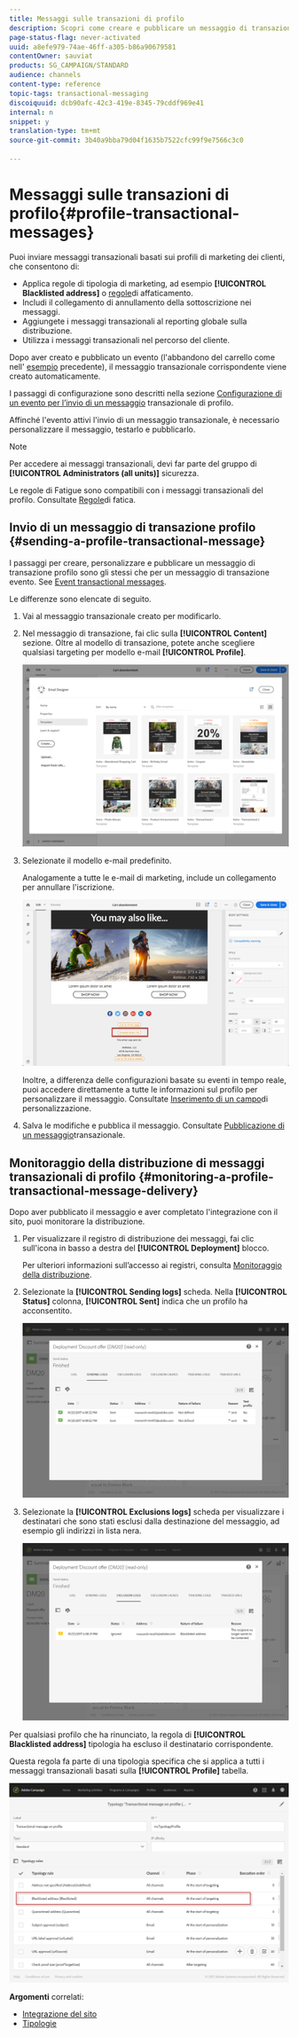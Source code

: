 ```yaml
---
title: Messaggi sulle transazioni di profilo
description: Scopri come creare e pubblicare un messaggio di transazione profilo.
page-status-flag: never-activated
uuid: a8efe979-74ae-46ff-a305-b86a90679581
contentOwner: sauviat
products: SG_CAMPAIGN/STANDARD
audience: channels
content-type: reference
topic-tags: transactional-messaging
discoiquuid: dcb90afc-42c3-419e-8345-79cddf969e41
internal: n
snippet: y
translation-type: tm+mt
source-git-commit: 3b40a9bba79d04f1635b7522cfc99f9e7566c3c0

---
```



# Messaggi sulle transazioni di profilo{#profile-transactional-messages}

Puoi inviare messaggi transazionali basati sui profili di marketing dei clienti, che consentono di:

* Applica regole di tipologia di marketing, ad esempio **[!UICONTROL Blacklisted address]** o [regole](../../sending/using/fatigue-rules.md)di affaticamento.
* Includi il collegamento di annullamento della sottoscrizione nei messaggi.
* Aggiungete i messaggi transazionali al reporting globale sulla distribuzione.
* Utilizza i messaggi transazionali nel percorso del cliente.

Dopo aver creato e pubblicato un evento (l&#39;abbandono del carrello come nell&#39; [esempio](../../channels/using/about-transactional-messaging.md#transactional-messaging-operating-principle) precedente), il messaggio transazionale corrispondente viene creato automaticamente.

I passaggi di configurazione sono descritti nella sezione [Configurazione di un evento per l’invio di un messaggio](../../administration/using/configuring-transactional-messaging.md#use-case--configuring-an-event-to-send-a-transactional-message) transazionale di profilo.

Affinché l&#39;evento attivi l&#39;invio di un messaggio transazionale, è necessario personalizzare il messaggio, testarlo e pubblicarlo.

>[!NOTE]
>
>Per accedere ai messaggi transazionali, devi far parte del gruppo di **[!UICONTROL Administrators (all units)]** sicurezza.
>
>Le regole di Fatigue sono compatibili con i messaggi transazionali del profilo. Consultate [Regole](../../sending/using/fatigue-rules.md)di fatica.

## Invio di un messaggio di transazione profilo {#sending-a-profile-transactional-message}

I passaggi per creare, personalizzare e pubblicare un messaggio di transazione profilo sono gli stessi che per un messaggio di transazione evento. See [Event transactional messages](../../channels/using/event-transactional-messages.md).

Le differenze sono elencate di seguito.

1. Vai al messaggio transazionale creato per modificarlo.
1. Nel messaggio di transazione, fai clic sulla **[!UICONTROL Content]** sezione. Oltre al modello di transazione, potete anche scegliere qualsiasi targeting per modello e-mail **[!UICONTROL Profile]**.

   ![](assets/message-center_marketing_templates.png)

1. Selezionate il modello e-mail predefinito.

   Analogamente a tutte le e-mail di marketing, include un collegamento per annullare l&#39;iscrizione.

   ![](assets/message-center_marketing_perso_unsubscription.png)

   Inoltre, a differenza delle configurazioni basate su eventi in tempo reale, puoi accedere direttamente a tutte le informazioni sul profilo per personalizzare il messaggio. Consultate [Inserimento di un campo](../../designing/using/personalization.md#inserting-a-personalization-field)di personalizzazione.

1. Salva le modifiche e pubblica il messaggio. Consultate [Pubblicazione di un messaggio](../../channels/using/event-transactional-messages.md#publishing-a-transactional-message)transazionale.

## Monitoraggio della distribuzione di messaggi transazionali di profilo {#monitoring-a-profile-transactional-message-delivery}

Dopo aver pubblicato il messaggio e aver completato l&#39;integrazione con il sito, puoi monitorare la distribuzione.

1. Per visualizzare il registro di distribuzione dei messaggi, fai clic sull&#39;icona in basso a destra del **[!UICONTROL Deployment]** blocco.

   Per ulteriori informazioni sull’accesso ai registri, consulta [Monitoraggio della distribuzione](../../sending/using/monitoring-a-delivery.md).

1. Selezionate la **[!UICONTROL Sending logs]** scheda. Nella **[!UICONTROL Status]** colonna, **[!UICONTROL Sent]** indica che un profilo ha acconsentito.

   ![](assets/message-center_marketing_sending_logs.png)

1. Selezionate la **[!UICONTROL Exclusions logs]** scheda per visualizzare i destinatari che sono stati esclusi dalla destinazione del messaggio, ad esempio gli indirizzi in lista nera.

   ![](assets/message-center_marketing_exclusion_logs.png)

Per qualsiasi profilo che ha rinunciato, la regola di **[!UICONTROL Blacklisted address]** tipologia ha escluso il destinatario corrispondente.

Questa regola fa parte di una tipologia specifica che si applica a tutti i messaggi transazionali basati sulla **[!UICONTROL Profile]** tabella.

![](assets/message-center_marketing_typology.png)

**Argomenti** correlati:

* [Integrazione del sito](../../administration/using/configuring-transactional-messaging.md#integrating-the-triggering-of-the-event-in-a-website)
* [Tipologie](../../sending/using/about-typology-rules.md)

